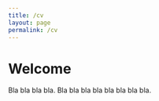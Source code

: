 ```yaml
---
title: /cv
layout: page
permalink: /cv
---
```


# Welcome

Bla bla bla bla. Bla bla bla bla bla bla bla bla.
